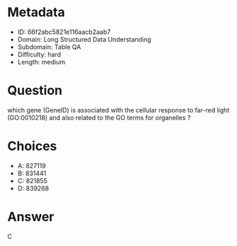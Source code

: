 # Metadata

- ID: 66f2abc5821e116aacb2aab7
- Domain: Long Structured Data Understanding
- Subdomain: Table QA
- Difficulty: hard
- Length: medium

# Question

which gene (GeneID) is associated with the cellular response to far-red light (GO:0010218) and also related to the GO terms for organelles ?

# Choices

- A: 827119
- B: 831441
- C: 821855
- D: 839268

# Answer

C
